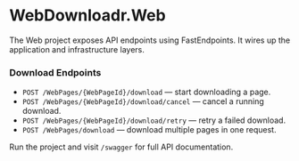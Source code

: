 # WebDownloadr.Web

The Web project exposes API endpoints using FastEndpoints. It wires up the application and infrastructure layers.

### Download Endpoints

- `POST /WebPages/{WebPageId}/download` — start downloading a page.
- `POST /WebPages/{WebPageId}/download/cancel` — cancel a running download.
- `POST /WebPages/{WebPageId}/download/retry` — retry a failed download.
- `POST /WebPages/download` — download multiple pages in one request.

Run the project and visit `/swagger` for full API documentation.
